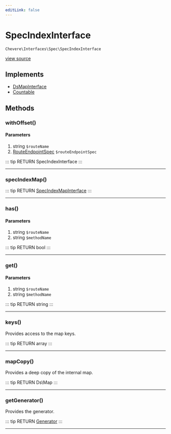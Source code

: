 ```yaml
---
editLink: false
---
```


# SpecIndexInterface

`Chevere\Interfaces\Spec\SpecIndexInterface`

[view source](https://github.com/chevere/chevere/blob/master/interfaces/Spec/SpecIndexInterface.php)

## Implements

- [DsMapInterface](../DataStructures/DsMapInterface.md)
- [Countable](https://www.php.net/manual/class.countable)

## Methods

### withOffset()

#### Parameters

1. string `$routeName`
2. [RouteEndpointSpec](../../Components/Spec/Specs/RouteEndpointSpec.md) `$routeEndpointSpec`

::: tip RETURN
SpecIndexInterface
:::

---

### specIndexMap()

::: tip RETURN
[SpecIndexMapInterface](./SpecIndexMapInterface.md)
:::

---

### has()

#### Parameters

1. string `$routeName`
2. string `$methodName`

::: tip RETURN
bool
:::

---

### get()

#### Parameters

1. string `$routeName`
2. string `$methodName`

::: tip RETURN
string
:::

---

### keys()

Provides access to the map keys.

::: tip RETURN
array
:::

---

### mapCopy()

Provides a deep copy of the internal map.

::: tip RETURN
Ds\Map
:::

---

### getGenerator()

Provides the generator.

::: tip RETURN
[Generator](https://www.php.net/manual/class.generator)
:::

---
